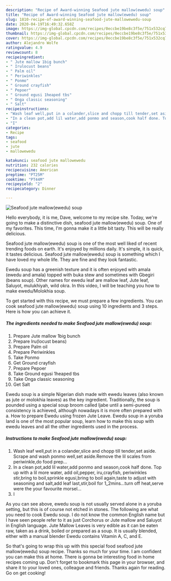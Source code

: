 ```yaml
---
description: "Recipe of Award-winning Seafood jute mallow(ewedu) soup"
title: "Recipe of Award-winning Seafood jute mallow(ewedu) soup"
slug: 1810-recipe-of-award-winning-seafood-jute-mallowewedu-soup
date: 2020-04-19T16:49:32.658Z
image: https://img-global.cpcdn.com/recipes/0eccbe19be8c3f5e/751x532cq70/seafood-jute-mallowewedu-soup-recipe-main-photo.jpg
thumbnail: https://img-global.cpcdn.com/recipes/0eccbe19be8c3f5e/751x532cq70/seafood-jute-mallowewedu-soup-recipe-main-photo.jpg
cover: https://img-global.cpcdn.com/recipes/0eccbe19be8c3f5e/751x532cq70/seafood-jute-mallowewedu-soup-recipe-main-photo.jpg
author: Alejandro Wolfe
ratingvalue: 4.9
reviewcount: 8
recipeingredient:
- " Jute mallow 1big bunch"
- " Irulocust beans"
- " Palm oil"
- " Periwinkles"
- " Ponmo"
- " Ground crayfish"
- " Pepoer"
- " Ground egusi 1heaped tbs"
- " Onga classic seasoning"
- " Salt"
recipeinstructions:
- "Wash leaf well,put in a colander,slice and chopp till tender,set aside. Scrape and wash ponmo well,set aside.Remove the lil scales from periwinkle,do food prep..."
- "In a clean pot,add lil water,add ponmo and season,cook half done. Top up with a lil more water, add oil,pepper, iru,crayfish, periwinkles stir,bring to boil,sprinkle egusi,bring to boil again,taste to adjust with seasoning and salt,add leaf last,stir,boil for 1_2mins...turn off heat,serve were the your favourite morsel..."
- "I"
categories:
- Recipe
tags:
- seafood
- jute
- mallowewedu

katakunci: seafood jute mallowewedu 
nutrition: 232 calories
recipecuisine: American
preptime: "PT25M"
cooktime: "PT44M"
recipeyield: "2"
recipecategory: Dinner

---
```



![Seafood jute mallow(ewedu) soup](https://img-global.cpcdn.com/recipes/0eccbe19be8c3f5e/751x532cq70/seafood-jute-mallowewedu-soup-recipe-main-photo.jpg)

Hello everybody, it is me, Dave, welcome to my recipe site. Today, we're going to make a distinctive dish, seafood jute mallow(ewedu) soup. One of my favorites. This time, I'm gonna make it a little bit tasty. This will be really delicious.

Seafood jute mallow(ewedu) soup is one of the most well liked of recent trending foods on earth. It's enjoyed by millions daily. It's simple, it is quick, it tastes delicious. Seafood jute mallow(ewedu) soup is something which I have loved my whole life. They are fine and they look fantastic.

Ewedu soup has a greenish texture and it is often enjoyed with amala (ewedu and amala) topped with buka stew and sometimes with Gbegiri (beans soup). Other names for ewedu leaf are mallow leaf, Jute leaf, Saluyot, mulukhiyah, wild okra. In this video, I will be teaching you how to make ewedu/Molokhia soup.


To get started with this recipe, we must prepare a few ingredients. You can cook seafood jute mallow(ewedu) soup using 10 ingredients and 3 steps. Here is how you can achieve it.

<!--inarticleads1-->

##### The ingredients needed to make Seafood jute mallow(ewedu) soup:

1. Prepare  Jute mallow 1big bunch
1. Prepare  Iru(locust beans)
1. Prepare  Palm oil
1. Prepare  Periwinkles
1. Take  Ponmo
1. Get  Ground crayfish
1. Prepare  Pepoer
1. Take  Ground egusi 1heaped tbs
1. Take  Onga classic seasoning
1. Get  Salt


Ewedu soup is a simple Nigerian dish made with ewedu leaves (also known as jute or molokhia leaves) as the key ingredient. Traditionally, the soup is pounded using a special soup broom called ljabe until a semi-pureed consistency is achieved, although nowadays it is more often prepared with a. How to prepare Ewedu using frozen Jute Leave. Ewedu soup in a yoruba land is one of the most popular soup, learn how to make this soup with ewedu leaves and all the other ingredients used in the process. 

<!--inarticleads2-->

##### Instructions to make Seafood jute mallow(ewedu) soup:

1. Wash leaf well,put in a colander,slice and chopp till tender,set aside. Scrape and wash ponmo well,set aside.Remove the lil scales from periwinkle,do food prep...
1. In a clean pot,add lil water,add ponmo and season,cook half done. Top up with a lil more water, add oil,pepper, iru,crayfish, periwinkles stir,bring to boil,sprinkle egusi,bring to boil again,taste to adjust with seasoning and salt,add leaf last,stir,boil for 1_2mins...turn off heat,serve were the your favourite morsel...
1. I


As you can see above, ewedu soup is not usually served alone in a yoruba setting, but this is of course not etched in stones. The following are what you need to cook Ewedu soup. I do not know the common English name but I have seen people refer to it as just Corchorus or Jute mallow and Saluyot in English language. Jute Mallow Leaves is very edible as it can be eaten raw, taken as a drink, boiled or prepared as a soup. It is usually blended, either with a manual blender Ewedu contains Vitamin A, C, and E. 

So that's going to wrap this up with this special food seafood jute mallow(ewedu) soup recipe. Thanks so much for your time. I am confident you can make this at home. There is gonna be interesting food in home recipes coming up. Don't forget to bookmark this page in your browser, and share it to your loved ones, colleague and friends. Thanks again for reading. Go on get cooking!
